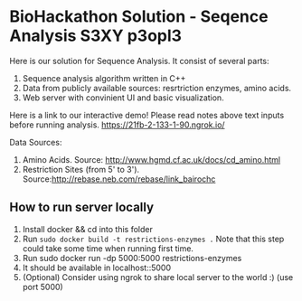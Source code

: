 # BioHackathon Solution - Seqence Analysis S3XY p3opl3

Here is our solution for Sequence Analysis. It consist of several parts:
1. Sequence analysis algorithm written in C++
2. Data from publicly available sources: resrtriction enzymes, amino acids.
3. Web server with convinient UI and basic visualization.

Here is a link to our interactive demo! Please read notes above text inputs before running analysis.
https://21fb-2-133-1-90.ngrok.io/


Data Sources:

1. Amino Acids. Source: http://www.hgmd.cf.ac.uk/docs/cd_amino.html
2. Restriction Sites (from 5' to 3'). Source:http://rebase.neb.com/rebase/link_bairochc


## How to run server locally
1. Install docker && cd into this folder 
2. Run `sudo docker build -t restrictions-enzymes .`
 Note that this step could take some time when running first time.
3. Run sudo docker run -dp 5000:5000 restrictions-enzymes
4. It should be available in localhost::5000
5. (Optional) Consider using ngrok to share local server to the world :) (use port 5000)
